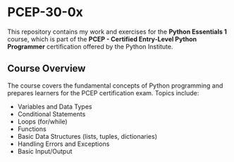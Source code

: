 # PCEP-30-0x

This repository contains my work and exercises for the **Python Essentials 1** course, which is part of the **PCEP - Certified Entry-Level Python Programmer** certification offered by the Python Institute.

## Course Overview
The course covers the fundamental concepts of Python programming and prepares learners for the PCEP certification exam. Topics include:
- Variables and Data Types
- Conditional Statements
- Loops (for/while)
- Functions
- Basic Data Structures (lists, tuples, dictionaries)
- Handling Errors and Exceptions
- Basic Input/Output